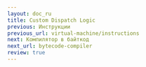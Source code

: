 ```yaml
---
layout: doc_ru
title: Custom Dispatch Logic
previous: Инструкции
previous_url: virtual-machine/instructions
next: Компилятор в байткод
next_url: bytecode-compiler
review: true
---
```

